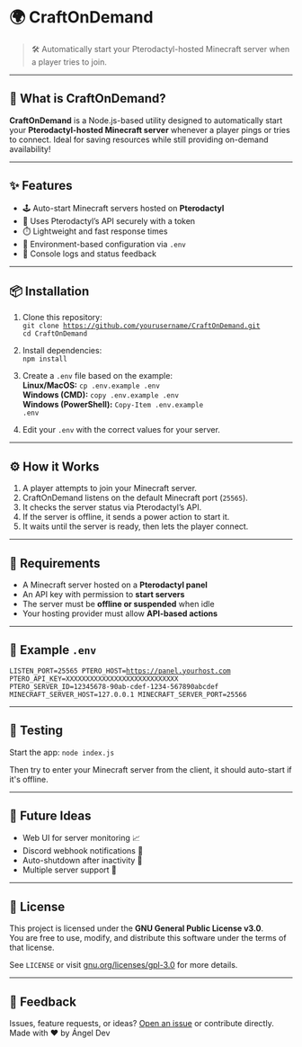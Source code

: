 # 🌍 CraftOnDemand

> 🛠️ Automatically start your Pterodactyl-hosted Minecraft server when a player tries to join.

---

## 🚀 What is CraftOnDemand?

**CraftOnDemand** is a Node.js-based utility designed to automatically start your **Pterodactyl-hosted Minecraft server** whenever a player pings or tries to connect. Ideal for saving resources while still providing on-demand availability!

---

## ✨ Features

- 🕹️ Auto-start Minecraft servers hosted on **Pterodactyl**
- 🔐 Uses Pterodactyl’s API securely with a token
- ⏱️ Lightweight and fast response times
- 🌿 Environment-based configuration via `.env`
- 💬 Console logs and status feedback

---

## 📦 Installation

1. Clone this repository:
<br><code>git clone https://github.com/yourusername/CraftOnDemand.git</code>
<br><code>cd CraftOnDemand</code>

2. Install dependencies:
<br><code>npm install</code>

3. Create a `.env` file based on the example:
<br>**Linux/MacOS:** <code>cp .env.example .env</code>
<br>**Windows (CMD):** <code>copy .env.example .env</code>
<br>**Windows (PowerShell):** <code>Copy-Item .env.example .env</code>

4. Edit your `.env` with the correct values for your server.

---

## ⚙️ How it Works

1. A player attempts to join your Minecraft server.
2. CraftOnDemand listens on the default Minecraft port (`25565`).
3. It checks the server status via Pterodactyl’s API.
4. If the server is offline, it sends a power action to start it.
5. It waits until the server is ready, then lets the player connect.

---

## 🔐 Requirements

- A Minecraft server hosted on a **Pterodactyl panel**
- An API key with permission to **start servers**
- The server must be **offline or suspended** when idle
- Your hosting provider must allow **API-based actions**

---

## 📜 Example `.env`
<code>LISTEN_PORT=25565
PTERO_HOST=https://panel.yourhost.com
PTERO_API_KEY=XXXXXXXXXXXXXXXXXXXXXXXXXXXX
PTERO_SERVER_ID=12345678-90ab-cdef-1234-567890abcdef
MINECRAFT_SERVER_HOST=127.0.0.1
MINECRAFT_SERVER_PORT=25566
</code>

---

## 🧪 Testing

Start the app: <code>node index.js</code>

Then try to enter your Minecraft server from the client, it should auto-start if it's offline.

---

## 🧠 Future Ideas

- Web UI for server monitoring 📈  
- Discord webhook notifications 🤖  
- Auto-shutdown after inactivity 🔌  
- Multiple server support 🧵

---

## 📜 License

This project is licensed under the **GNU General Public License v3.0**.  
You are free to use, modify, and distribute this software under the terms of that license.

See `LICENSE` or visit [gnu.org/licenses/gpl-3.0](https://www.gnu.org/licenses/gpl-3.0.html) for more details.

---

## 💬 Feedback

Issues, feature requests, or ideas? [Open an issue](https://github.com/Angel-Informatico/CraftOnDemand/issues) or contribute directly.  
Made with ❤️ by Ángel Dev
